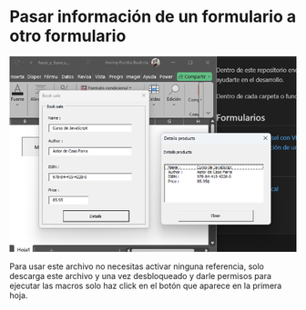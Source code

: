 # Pasar información de un formulario a otro formulario

![pasar de un formulario a otro](./img/Captura%20de%20pantalla%202024-07-12%20114924.png)

Para usar este archivo no necesitas activar ninguna referencia,
solo descarga este archivo y una vez desbloqueado y darle permisos
para ejecutar las macros solo haz click en el botón que aparece en la primera hoja.
